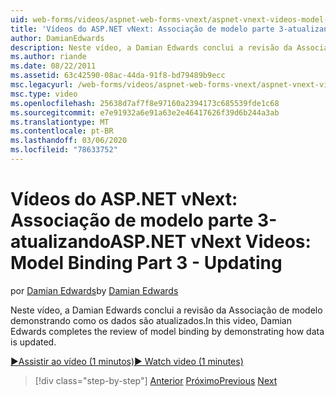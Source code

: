 ```yaml
---
uid: web-forms/videos/aspnet-web-forms-vnext/aspnet-vnext-videos-model-binding-part-3-updating
title: 'Vídeos do ASP.NET vNext: Associação de modelo parte 3-atualizando | Microsoft Docs'
author: DamianEdwards
description: Neste vídeo, a Damian Edwards conclui a revisão da Associação de modelo demonstrando como os dados são atualizados.
ms.author: riande
ms.date: 08/22/2011
ms.assetid: 63c42590-08ac-44da-91f8-bd79489b9ecc
msc.legacyurl: /web-forms/videos/aspnet-web-forms-vnext/aspnet-vnext-videos-model-binding-part-3-updating
msc.type: video
ms.openlocfilehash: 25638d7af7f8e97160a2394173c685539fde1c68
ms.sourcegitcommit: e7e91932a6e91a63e2e46417626f39d6b244a3ab
ms.translationtype: MT
ms.contentlocale: pt-BR
ms.lasthandoff: 03/06/2020
ms.locfileid: "78633752"
---
```

# <a name="aspnet-vnext-videos-model-binding-part-3---updating"></a><span data-ttu-id="677cb-103">Vídeos do ASP.NET vNext: Associação de modelo parte 3-atualizando</span><span class="sxs-lookup"><span data-stu-id="677cb-103">ASP.NET vNext Videos: Model Binding Part 3 - Updating</span></span>

<span data-ttu-id="677cb-104">por [Damian Edwards](https://github.com/DamianEdwards)</span><span class="sxs-lookup"><span data-stu-id="677cb-104">by [Damian Edwards](https://github.com/DamianEdwards)</span></span>

<span data-ttu-id="677cb-105">Neste vídeo, a Damian Edwards conclui a revisão da Associação de modelo demonstrando como os dados são atualizados.</span><span class="sxs-lookup"><span data-stu-id="677cb-105">In this video, Damian Edwards completes the review of model binding by demonstrating how data is updated.</span></span>

[<span data-ttu-id="677cb-106">&#9654;Assistir ao vídeo (1 minutos)</span><span class="sxs-lookup"><span data-stu-id="677cb-106">&#9654; Watch video (1 minutes)</span></span>](https://channel9.msdn.com/Blogs/ASP-NET-Site-Videos/aspnet-vnext-videos-model-binding-part-3-updating)

> [!div class="step-by-step"]
> <span data-ttu-id="677cb-107">[Anterior](aspnet-vnext-videos-model-binding-part-2-filtering.md)
> [Próximo](aspnet-45-web-forms-model-binding.md)</span><span class="sxs-lookup"><span data-stu-id="677cb-107">[Previous](aspnet-vnext-videos-model-binding-part-2-filtering.md)
[Next](aspnet-45-web-forms-model-binding.md)</span></span>
